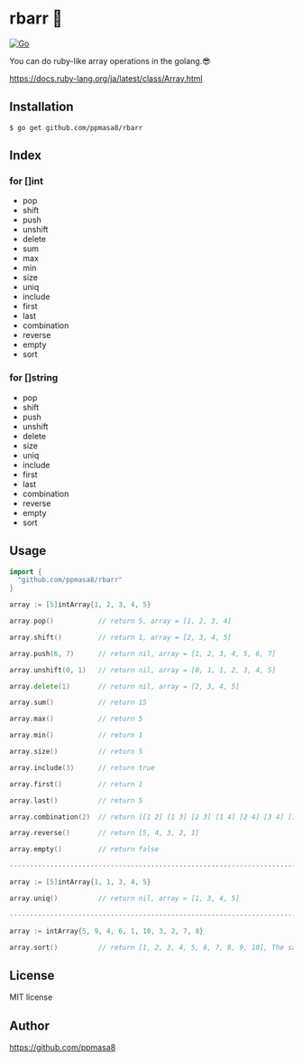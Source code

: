 # rbarr &#x1f48e;
[![Go](https://github.com/ppmasa8/rbarr/actions/workflows/go.yml/badge.svg?branch=master)](https://github.com/ppmasa8/rbarr/actions/workflows/go.yml)

You can do ruby-like array operations in the golang.&#x1f60e;

https://docs.ruby-lang.org/ja/latest/class/Array.html

## Installation
```
$ go get github.com/ppmasa8/rbarr
```

## Index
### for []int
- pop
- shift
- push
- unshift
- delete
- sum
- max
- min
- size
- uniq
- include
- first
- last
- combination
- reverse
- empty
- sort

### for []string
- pop
- shift
- push
- unshift
- delete
- size
- uniq
- include
- first
- last
- combination
- reverse
- empty
- sort

## Usage
```go
import {
  "github.com/ppmasa8/rbarr"
}

array := [5]intArray{1, 2, 3, 4, 5}

array.pop()           // return 5, array = [1, 2, 3, 4]

array.shift()         // return 1, array = [2, 3, 4, 5]

array.push(6, 7)      // return nil, array = [1, 2, 3, 4, 5, 6, 7]

array.unshift(0, 1)   // return nil, array = [0, 1, 1, 2, 3, 4, 5]

array.delete(1)       // return nil, array = [2, 3, 4, 5]

array.sum()           // return 15

array.max()           // return 5

array.min()           // return 1

array.size()          // return 5

array.include(3)      // return true

array.first()         // return 1

array.last()          // return 5

array.combination(2)  // return [[1 2] [1 3] [2 3] [1 4] [2 4] [3 4] [1 5] [2 5] [3 5] [4 5]]

array.reverse()       // return [5, 4, 3, 2, 1]

array.empty()         // return false

---------------------------------------------------------------------------------

array := [5]intArray{1, 1, 3, 4, 5}

array.uniq()          // return nil, array = [1, 3, 4, 5]

---------------------------------------------------------------------------------

array := intArray{5, 9, 4, 6, 1, 10, 3, 2, 7, 8}

array.sort()          // return [1, 2, 3, 4, 5, 6, 7, 8, 9, 10], The same goes for arrays.
```

## License
MIT license

## Author
https://github.com/ppmasa8
